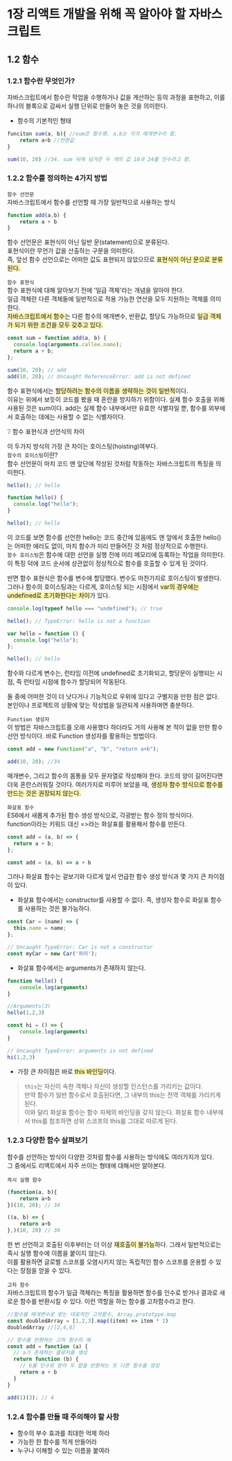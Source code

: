 # **1장 리액트 개발을 위해 꼭 알아야 할 자바스크립트**

## 1.2 함수

### 1.2.1 함수란 무엇인가?

자바스크립트에서 함수란 작업을 수행하거나 값을 계산하는 등의 과정을 표현하고, 이를 하나의 블록으로 감싸서 실행 단위로 만들어 놓은 것을 의미한다.

- 함수의 기본적인 형태
```javascript
funciton sum(a, b){ //sum은 함수명. a,b는 각각 매개변수라 함.
    return a+b //반환값
}

sum(10, 20) //34. sum 뒤에 넘겨준 두 개의 값 10과 24를 인수라고 함.
```

### 1.2.2 함수를 정의하는 4가지 방법

`함수 선언문` <br>
자바스크립트에서 함수를 선언할 때 가장 일반적으로 사용하는 방식
```javascript
function add(a,b) {
    return a + b
}
```
함수 선언문은 표현식이 아닌 일반 문(statement)으로 분류된다.<br>
표현식이란 무언가 값을 산출하는 구문을 의미한다. <br>
즉, 앞선 함수 선언으로는 어떠한 값도 표현되지 않았으므로 <span style="background-color:#fff5b1">표현식이 아닌 문으로 분류된다.</span>

`함수 표현식`<br>
함수 표현식에 대해 알아보기 전에 '일급 객체'라는 개념을 알아야 한다.<br>
일급 객체란 다른 객체들에 일반적으로 적용 가능한 연산을 모두 지원하는 객체를 의미한다.<br>
<span style="background-color:#fff5b1">자바스크립트에서 함수</span>는 다른 함수의 매개변수, 반환값, 할당도 가능하므로 <span style="background-color:#fff5b1">일급 객체가 되기 위한 조건을 모두 갖추고 있다.</span>

```javascript
const sum = function add(a, b) {
  console.log(arguments.callee.name);
  return a + b;
};

sum(10, 20); // add
add(10, 20); // Uncaught ReferenceError: add is not defined
```

함수 표현식에서는 <span style="background-color:#fff5b1">할당하려는 함수의 이름을 생략하는 것이 일반적</span>이다.<br> 이유는 위에서 보듯이 코드를 봤을 때 혼란을 방지하기 위함이다. 실제 함수 호출을 위해 사용된 것은 sum이다. add는 실제 함수 내부에서만 유효한 식별자일 뿐, 함수를 외부에서 호출하는 데에는 사용할 수 없는 식별자이다.

❔ 함수 표현식과 선언식의 차이<br>

이 두가지 방식의 가장 큰 차이는 호이스팅(hoisting)여부다.
<br>`함수의 호이스팅`이란?<br>
함수 선언문이 마치 코드 맨 앞단에 작성된 것처럼 작동하는 자바스크립트의 특징을 의미한다.

```javascript
hello(); // hello

function hello() {
  console.log("hello");
}

hello(); // hello
```

이 코드를 보면 함수를 선언한 hello는 코드 중간에 있음에도 맨 앞에서 호출한 hello()는 어떠한 에러도 없이, 마치 함수가 미리 만들어진 것 처럼 정상적으로 수행한다.<br>
`함수 호이스팅`은 함수에 대한 선언을 실행 전에 미리 메모리에 등록하는 작업을 의미한다. 이 특징 덕에 코드 순서에 상관없이 정상적으로 함수를 호출할 수 있게 된 것이다.

반면 함수 표현식은 함수를 변수에 할당했다. 변수도 마찬가지로 호이스팅이 발생한다. <br>
그러나 함수의 호이스팅과는 다르게, 호이스팅 되는 시점에서 <span style="background-color:#fff5b1">var의 경우에는 undefined로 초기화한다는 차이</span>가 있다.

```javascript
console.log(typeof hello === "undefined"); // true

hello(); // TypeError: hello is not a function

var hello = function () {
  console.log("hello");
};

hello(); // hello
```

함수와 다르게 변수는, 런타임 이전에 undefined로 초기화되고, 할당문이 실행되는 시점, 즉 런타임 시점에 함수가 할당되어 작동된다.

둘 중에 어떠한 것이 더 낫다거나 기능적으로 우위에 있다고 구별지을 만한 점은 없다. 본인이나 프로젝트의 상황에 맞는 작성법을 일관되게 사용하며면 충분하다.


`Function 생성자` <br>
이 방법은 자바스크립트를 오래 사용했다 하더라도 거의 사용해 본 적이 없을 만한 함수 선언 방식이다. 바로 Function 생성자를 활용하는 방법이다.

```javascript
const add = new Function("a", "b", "return a+b");

add(10, 20); //34
```
매개변수, 그리고 함수의 몸통을 모두 문자열로 작성해야 한다. 코드의 양이 길어진다면 더욱 혼란스러워질 것이다. 여러가지로 미루어 보았을 때, <span style="background-color:#fff5b1">생성자 함수 방식으로 함수를 만드는 것은 권장되지 않는다.</span>

`화살표 함수` <br>
ES6에서 새롭게 추가된 함수 생성 방식으로, 각광받는 함수 정의 방식이다.<br>
function이라는 키워드 대신 =>라는 화살표를 활용해서 함수를 만든다.

```javascript
const add = (a, b) => {
  return a + b;
};

const add = (a, b) => a + b
```

그러나 화살표 함수는 겉보기와 다르게 앞서 언급한 함수 생성 방식과 몇 가지 큰 차이점이 있다.

- 화살표 함수에서는 constructor를 사용할 수 없다. 즉, 생성자 함수로 화살표 함수를 사용하는 것은 불가능하다.
```javascript
const Car = (name) => {
  this.name = name;
};

// Uncaught TypeError: Car is not a constructor
const myCar = new Car('하이');
```

- 화살표 함수에서는 arguments가 존재하지 않는다.
```javascript
function hello() {
    console.log(arguments)
}

//Arguments(3)
hello(1,2,3)

const hi = () => {
    console.log(arguments)
}

// Uncaught TypeError: arguments is not defined
hi(1,2,3)
```

- 가장 큰 차이점은 바로 <span style="background-color:#fff5b1">this 바인딩</span>이다.
> `this`는 자신이 속한 객체나 자신이 생성할 인스턴스를 가리키는 값이다.<br>
만약 함수가 일반 함수로서 호출된다면, 그 내부의 this는 전역 객체를 가리키게 된다.<br>이와 달리 화살표 함수는 함수 자체의 바인딩을 갖지 않는다. 화살표 함수 내부에서 this를 참조하면 상위 스코프의 this를 그대로 따르게 된다.


### 1.2.3 다양한 함수 살펴보기<br>

함수를 선언하는 방식이 다양한 것처럼 함수를 사용하는 방식에도 여러가지가 있다.<br>그 중에서도 리액트에서 자주 쓰이는 형태에 대해서만 알아본다.

`즉시 실행 함수`
```javascript
(function(a, b){
    return a+b
})(10, 20); // 34

((a, b) => {
    return a+b
},)(10, 20) // 30
```
한 번 선언하고 호출된 이후부터는 더 이상 <span style="background-color:#fff5b1">재호출이 불가능</span>하다. 그래서 일반적으로는 즉시 실행 함수에 이름을 붙이지 않는다.<br>
이를 활용하면 글로벌 스코프를 오염시키지 않는 독립적인 함수 스코프를 운용할 수 있다는 장점을 얻을 수 있다.

`고차 함수`<br>
자바스크립트의 함수가 일급 객체라는 특징을 활용하면 함수를 인수로 받거나 결과로 새로운 함수를 반환시킬 수 있다. 이런 역할을 하는 함수를 고차함수라고 한다.
```javascript
//함수를 매개변수로 받는 대표적인 고차함수, Array.prototype.map
const doubledArray = [1,2,3].map((item) => item * 2)
doubledArray //[2,4,6]

// 함수를 반환하는 고차 함수의 예
const add = function (a) {
  // a가 존재하는 클로저를 생성
  return function (b) {
    // b를 인수로 받아 두 합을 반환하는 또 다른 함수를 생성
    return a + b
  }
}

add(1)(3); // 4
```

### 1.2.4 함수를 만들 때 주의해야 할 사항<br>
- 함수의 부수 효과를 최대한 억제 하라
- 가능한 한 함수를 적게 만들어라
- 누구나 이해할 수 있는 이름을 붙여라